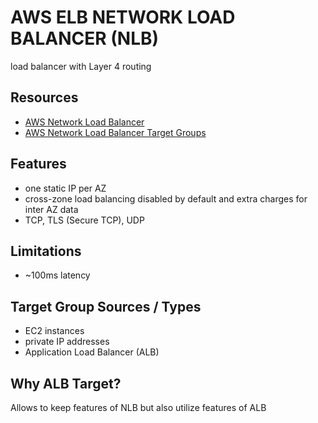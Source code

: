 # AWS ELB NETWORK LOAD BALANCER (NLB)

load balancer with Layer 4 routing

## Resources

- [AWS Network Load Balancer](https://docs.aws.amazon.com/elasticloadbalancing/latest/network/introduction.html)
- [AWS Network Load Balancer Target Groups](https://docs.aws.amazon.com/elasticloadbalancing/latest/network/load-balancer-target-groups.html)

## Features

- one static IP per AZ
- cross-zone load balancing disabled by default and extra charges for inter AZ data
- TCP, TLS (Secure TCP), UDP

## Limitations

- ~100ms latency

## Target Group Sources / Types

- EC2 instances
- private IP addresses
- Application Load Balancer (ALB)

## Why ALB Target?

Allows to keep features of NLB but also utilize features of ALB
